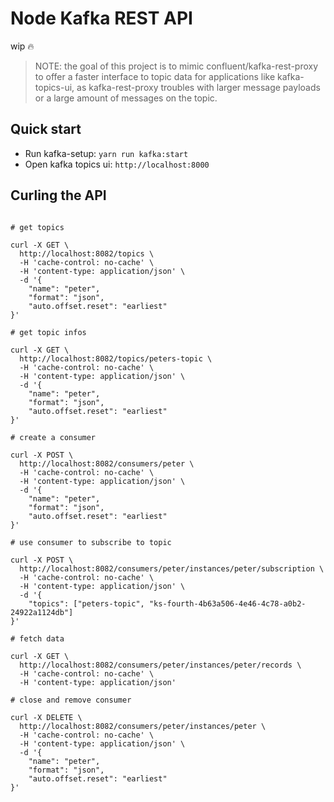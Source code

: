 # Node Kafka REST API

wip :fire:

> NOTE: the goal of this project is to mimic confluent/kafka-rest-proxy to offer a faster interface to topic data for applications
like kafka-topics-ui, as kafka-rest-proxy troubles with larger message payloads or a large amount of messages on the topic.

## Quick start
- Run kafka-setup: `yarn run kafka:start`
- Open kafka topics ui: `http://localhost:8000`

## Curling the API

```

# get topics

curl -X GET \
  http://localhost:8082/topics \
  -H 'cache-control: no-cache' \
  -H 'content-type: application/json' \
  -d '{
	"name": "peter",
	"format": "json",
	"auto.offset.reset": "earliest"
}'

# get topic infos

curl -X GET \
  http://localhost:8082/topics/peters-topic \
  -H 'cache-control: no-cache' \
  -H 'content-type: application/json' \
  -d '{
	"name": "peter",
	"format": "json",
	"auto.offset.reset": "earliest"
}'

# create a consumer

curl -X POST \
  http://localhost:8082/consumers/peter \
  -H 'cache-control: no-cache' \
  -H 'content-type: application/json' \
  -d '{
	"name": "peter",
	"format": "json",
	"auto.offset.reset": "earliest"
}'

# use consumer to subscribe to topic

curl -X POST \
  http://localhost:8082/consumers/peter/instances/peter/subscription \
  -H 'cache-control: no-cache' \
  -H 'content-type: application/json' \
  -d '{
	"topics": ["peters-topic", "ks-fourth-4b63a506-4e46-4c78-a0b2-24922a1124db"]
}'

# fetch data

curl -X GET \
  http://localhost:8082/consumers/peter/instances/peter/records \
  -H 'cache-control: no-cache' \
  -H 'content-type: application/json'

# close and remove consumer

curl -X DELETE \
  http://localhost:8082/consumers/peter/instances/peter \
  -H 'cache-control: no-cache' \
  -H 'content-type: application/json' \
  -d '{
	"name": "peter",
	"format": "json",
	"auto.offset.reset": "earliest"
}'

```

